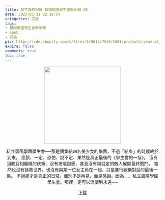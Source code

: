 ```yaml
---
title: 學生會的祝日 碧陽學園學生會默示錄 08
date: 2023-05-31 02:19:54
categories: 完結
tags:
- 碧陽學園學生會默示錄
- epub
- 完結
pic: https://cdn.shopify.com/s/files/1/0613/7030/2681/products/product_201402181648561_300x444.jpg
expire: false
comments: true
toc: true
---
```


<div style="text-align:center" class="kratos-post-content">

<img width="250px" src="https://cdn.shopify.com/s/files/1/0613/7030/2681/products/product_201402181648561_300x444.jpg">

<p>
私立碧陽學園學生會──那是個集結四名美少女的樂園，不過「結束」的時候終於到來。
應該、一定、恐怕、說不定、果然是真正最後的《學生會的一存》。
沒有回收互相纏繞的伏筆、沒有揭曉謎團、甚至沒有與註定的敵人展開最終戰鬥，
當然也沒有拯救世界。也沒有與某一位女主角在一起，只是進行歡樂對話的最後一集。
不過那才是真正的日常。離別不是再見，而是感謝。因為……
私立碧陽學園學生會。那裡一定可以流傳到永遠──
</p>

<p>
<a href="https://epubdatabase.azurewebsites.net/EBOOKS/EPUB/完結/新碧陽學園生徒會議事錄/學生會的祝日 碧陽學園學生會默示錄8.epub?download=1">下載</a>
</p>

</div>